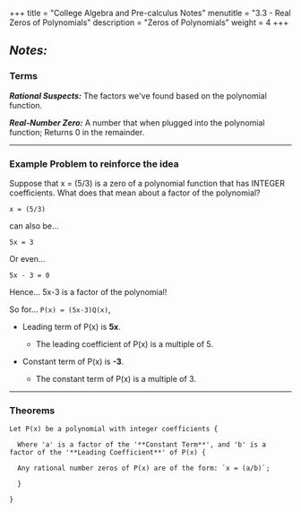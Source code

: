 +++
title = "College Algebra and Pre-calculus Notes"
menutitle = "3.3 - Real Zeros of Polynomials"
description = "Zeros of Polynomials"
weight = 4
+++

## _Notes:_

### Terms

***Rational Suspects:*** The factors we've found based on the polynomial function.

***Real-Number Zero:*** A number that when plugged into the polynomial function; Returns 0 in the remainder.

---

### Example Problem to reinforce the idea

Suppose that x = (5/3) is a zero of a polynomial function that has INTEGER coefficients. What does that mean about a factor of the polynomial?

`x = (5/3)`

can also be...

`5x = 3`

Or even...

`5x - 3 = 0`

Hence... 5x-3 is a factor of the polynomial!

So for... `P(x) = (5x-3)Q(x)`,
- Leading term of P(x) is **5x**.
  - The leading coefficient of P(x) is a multiple of 5.

- Constant term of P(x) is **-3**.
  - The constant term of P(x) is a multiple of 3.

---

### Theorems

```
Let P(x) be a polynomial with integer coefficients {

  Where 'a' is a factor of the '**Constant Term**', and 'b' is a factor of the '**Leading Coefficient**' of P(x) {

  Any rational number zeros of P(x) are of the form: `x = (a/b)`;

  }

}
```
